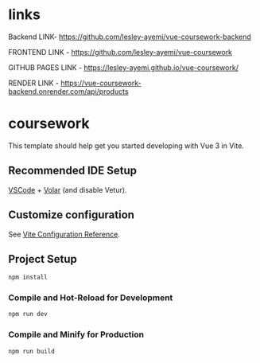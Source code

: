 # links
Backend LINK- https://github.com/lesley-ayemi/vue-coursework-backend

FRONTEND LINK - https://github.com/lesley-ayemi/vue-coursework

GITHUB PAGES LINK - https://lesley-ayemi.github.io/vue-coursework/

RENDER LINK - https://vue-coursework-backend.onrender.com/api/products

# coursework

This template should help get you started developing with Vue 3 in Vite.

## Recommended IDE Setup

[VSCode](https://code.visualstudio.com/) + [Volar](https://marketplace.visualstudio.com/items?itemName=Vue.volar) (and disable Vetur).

## Customize configuration

See [Vite Configuration Reference](https://vite.dev/config/).

## Project Setup

```sh
npm install
```

### Compile and Hot-Reload for Development

```sh
npm run dev
```

### Compile and Minify for Production

```sh
npm run build
```
